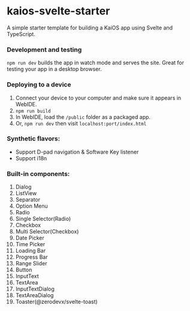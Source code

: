 

# kaios-svelte-starter

A simple starter template for building a KaiOS app using Svelte and TypeScript.

### Development and testing

`npm run dev` builds the app in watch mode and serves the site. Great for testing your app in a desktop browser.

### Deploying to a device

1. Connect your device to your computer and make sure it appears in WebIDE.
2. `npm run build`
3. In WebIDE, load the `/public` folder as a packaged app.
4. Or, `npm run dev` then visit `localhost:port/index.html`

### Synthetic flavors:
- Support D-pad navigation & Software Key listener
- Support i18n

### Built-in components:
1. Dialog
2. ListView
3. Separator
4. Option Menu
5. Radio
6. Single Selector(Radio)
7. Checkbox
8. Multi Selector(Checkbox)
9. Date Picker
10. Time Picker
11. Loading Bar
11. Progress Bar
12. Range Slider
13. Button
14. InputText
15. TextArea
14. InputTextDialog
15. TextAreaDialog
16. Toaster(@zerodevx/svelte-toast)
